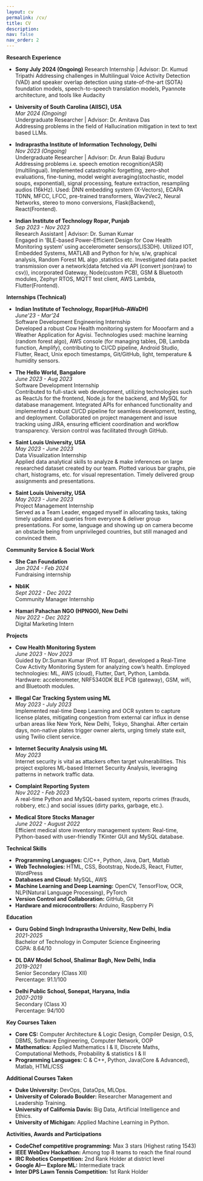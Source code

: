 ```yaml
---
layout: cv
permalink: /cv/
title: CV
description: 
nav: false
nav_order: 2
---
```



**Research Experience**

- **Sony July 2024 (Ongoing)**
  Research Internship | Advisor: Dr. Kumud Tripathi
  Addressing challenges in Multilingual Voice Activity Detection (VAD) and speaker overlap detection using state-of-the-art (SOTA) foundation models, speech-to-speech translation models, Pyannote architecture, and tools like Audacity

- **University of South Carolina (AIISC), USA**  
  *Mar 2024 (Ongoing)*  
  Undergraduate Researcher | Advisor: Dr. Amitava Das  
  Addressing problems in the field of Hallucination mitigation in text to text based LLMs.

- **Indraprastha Institute of Information Technology, Delhi**  
  *Nov 2023 (Ongoing)*  
  Undergraduate Researcher | Advisor: Dr. Arun Balaji Buduru  
  Addressing problems i.e. speech emotion recognition(ASR) (multilingual). Implemented catastrophic forgetting, zero-shot evaluations, fine-tuning, model weight averaging(stochastic, model soups, exponential), signal processing, feature extraction, resampling audios (16kHz). Used: DNN embedding system (X-Vectors), ECAPA TDNN, MFCC, LFCC, pre-trained transformers, Wav2Vec2, Neural Networks, stereo to mono conversions, Flask(Backend), React(Frontend).

- **Indian Institute of Technology Ropar, Punjab**  
  *Sep 2023 - Nov 2023*  
  Research Assistant | Advisor: Dr. Suman Kumar  
  Engaged in ’BLE-based Power-Efficient Design for Cow Health Monitoring system’ using accelerometer sensors(LIS3DH). Utilized IOT, Embedded Systems, MATLAB and Python  for  h/w,  s/w,  graphical  analysis, Random Forest ML algo ,statistics etc. Investigated data packet transmission over a network(data fetched via API (convert json(raw) to csv)), incorporated Gateway, Node(custom PCB), GSM & Bluetooth modules, Zephyr RTOS, MQTT test client, AWS Lambda, Flutter(Frontend).


**Internships (Technical)**

- **Indian Institute of Technology, Ropar(iHub-AWaDH)**  
  *June’23 - Mar’24*  
  Software Development Engineering Internship  
  Developed a robust Cow Health monitoring system for Mooofarm and a Weather Application for Agvisi. Technologies used: machine learning (random forest algo), AWS console (for managing tables, DB, Lambda function, Amplify), contributing to CI/CD pipeline, Android Studio, Flutter, React, Unix epoch timestamps, Git/GitHub, light, temperature & humidity sensors.

- **The Hello World, Bangalore**  
  *June 2023 - Aug 2023*  
  Software Development Internship  
  Contributed to full-stack web development, utilizing technologies such as ReactJs for the frontend, Node.js for the backend, and MySQL for database management. Integrated APIs for enhanced functionality and implemented a robust CI/CD pipeline for seamless development, testing, and deployment. Collaborated on project management and issue tracking using JIRA, ensuring efficient coordination and workflow transparency. Version control was facilitated through GitHub.

- **Saint Louis University, USA**  
  *May 2023 - June 2023*  
  Data Visualization Internship  
  Applied data analytical skills to analyze & make inferences on large researched dataset created by our team. Plotted various bar graphs, pie chart, histograms, etc. for visual representation. Timely delivered group assignments and presentations.

- **Saint Louis University, USA**  
  *May 2023 - June 2023*  
  Project Management Internship  
  Served as a Team Leader, engaged myself in allocating tasks, taking timely updates and queries from everyone & deliver group presentations. For some, language and showing up on camera become an obstacle being from unprivileged countries, but still managed and convinced them.

**Community Service & Social Work**

- **She Can Foundation**  
  *Jan 2024 - Feb 2024*  
  Fundraising internship

- **NbliK**  
  *Sept 2022 - Dec 2022*  
  Community Manager Internship

- **Hamari Pahachan NGO (HPNGO), New Delhi**  
  *Nov 2022 - Dec 2022*  
  Digital Marketing Intern


**Projects**

- **Cow Health Monitoring System**  
  *June 2023 - Nov 2023*  
  Guided by Dr.Suman Kumar (Prof. IIT Ropar), developed a Real-Time Cow Activity Monitoring System for analyzing cow’s health. Employed technologies: ML, AWS (cloud), Flutter, Dart, Python, Lambda. Hardware: accelerometer, NRF5340DK BLE PCB (gateway), GSM, wifi, and Bluetooth modules.

- **Illegal Car Tracking System using ML**  
  *May 2023 - July 2023*  
  Implemented real-time Deep Learning and OCR system to capture license plates, mitigating congestion from external car influx in dense urban areas like New York, New Delhi, Tokyo, Shanghai. After certain days, non-native plates trigger owner alerts, urging timely state exit, using Twilio client service.

- **Internet Security Analysis using ML**  
  *May 2023*  
  Internet security is vital as attackers often target vulnerabilities. This project explores ML-based Internet Security Analysis, leveraging patterns in network traffic data.

- **Complaint Reporting System**  
  *Nov 2022 - Feb 2023*  
  A real-time Python and MySQL-based system, reports crimes (frauds, robbery, etc.) and social issues (dirty parks, garbage, etc.).

- **Medical Store Stocks Manager**  
  *June 2022 - August 2022*  
  Efficient medical store inventory management system: Real-time, Python-based with user-friendly TKinter GUI and MySQL database.


**Technical Skills**

- **Programming Languages:** C/C++, Python, Java, Dart, Matlab
- **Web Technologies:** HTML, CSS, Bootstrap, NodeJS, React, Flutter, WordPress
- **Databases and Cloud:** MySQL, AWS
- **Machine Learning and Deep Learning:** OpenCV, TensorFlow, OCR, NLP(Natural Language Processing), PyTorch
- **Version Control and Collaboration:** GitHub, Git
- **Hardware and microcontrollers:** Arduino, Raspberry Pi

**Education**

- **Guru Gobind Singh Indraprastha University, New Delhi, India**  
  *2021-2025*  
  Bachelor of Technology in Computer Science Engineering  
  CGPA: 8.64/10
  
- **DL DAV Model School, Shalimar Bagh, New Delhi, India**  
  *2019-2021*  
  Senior Secondary (Class XII)  
  Percentage: 91.1/100
  
- **Delhi Public School, Sonepat, Haryana, India**  
  *2007-2019*  
  Secondary (Class X)  
  Percentage: 94/100


**Key Courses Taken**

- **Core CS:** Computer Architecture & Logic Design, Compiler Design, O.S, DBMS, Software Engineering, Computer Network, OOP
- **Mathematics:** Applied Mathematics I & II, Discrete Maths, Computational Methods, Probability & statistics I & II
- **Programming Languages:** C & C++, Python, Java(Core & Advanced), Matlab, HTML/CSS

**Additional Courses Taken**

- **Duke University:** DevOps, DataOps, MLOps.
- **University of Colorado Boulder:** Researcher Management and Leadership Training.
- **University of California Davis:** Big Data, Artificial Intelligence and Ethics.
- **University of Michigan:** Applied Machine Learning in Python.

**Activities, Awards and Participations**

- **CodeChef competitive programming:** Max 3 stars (Highest rating 1543)
- **IEEE WebDev Hackathon:** Among top 8 teams to reach the final round
- **IRC Robotics Competition:** 2nd Rank Holder at district level
- **Google AI— Explore ML:** Intermediate track
- **Inter DPS Lawn Tennis Competition:** 1st Rank Holder

